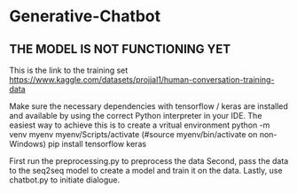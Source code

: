 # Generative-Chatbot

## THE MODEL IS NOT FUNCTIONING YET

This is the link to the training set
https://www.kaggle.com/datasets/projjal1/human-conversation-training-data


Make sure the necessary dependencies with tensorflow / keras are installed and available by using the correct Python interpreter in your IDE.
The easiest way to achieve this is to create a vritual environment 
    python -m venv myenv
    myenv/Scripts/activate (#source myenv/bin/activate on non-Windows)
    pip install tensorflow keras

First run the preprocessing.py to preprocess the data
Second, pass the data to the seq2seq model to create a model and train it on the data.
Lastly, use chatbot.py to initiate dialogue.
